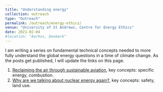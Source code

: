 ```yaml
---
title: "Understanding energy"
collection: outreach
type: "Outreach"
permalink: /outreach/energy-ethics/
venue: "University of St Andrews, Centre for Energy Ethics"
date: 2021-02-04
#location: "Aarhus, Denmark"
---
```


I am writing a series on fundamental technical concepts needed to more fully understand the global energy questions in a time of climate change. 
As the posts get published, I will update the links on this page.

1. [Reclaiming the air through sustainable aviation][1], key concepts: specific energy, combustion.
2. [Why are we talking about nuclear energy again?][2], key concepts: safety, land use.

[1]: https://energyethics.st-andrews.ac.uk/blog/understanding-energy-reclaiming-the-air-through-sustainable-aviation/
[2]: https://energyethics.st-andrews.ac.uk/blog/understanding-energy-why-are-we-talking-about-nuclear-energy-again/
